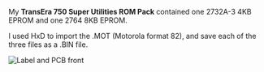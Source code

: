 My **TransEra 750 Super Utilities ROM Pack** contained one 2732A-3 4KB EPROM and one 2764 8KB EPROM. 

I used HxD to import the .MOT (Motorola format 82), and save each of the three files as a .BIN file.  

![Label and PCB front](./4052%20Character%20and%20Symbol%20Front.jpg)

